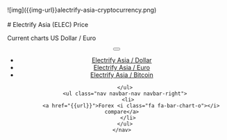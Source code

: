 ﻿<div class="jumbotron" markdown="1">
 <br>
![img]({{img-url}}alectrify-asia-cryptocurrency.png)
 <br>
 <br>
# Electrify Asia (ELEC) Price

Current charts US Dollar / Euro


</div>
<header class="navbar navbar-static-top navbar-inverse navbar-sticky" id="top" role="banner">
  <div class="container">
    <div class="navbar-header">
      <button class="navbar-toggle collapsed" type="button" data-toggle="collapse" data-target=".navbar-collapse">
        <span class="icon-bar"></span>
        <span class="icon-bar"></span>
        <span class="icon-bar"></span>
      </button>
    </div>
    <nav class="navbar-collapse collapse" role="navigation" style="height: 1px;" id="scrollpsy">
      <ul class="nav navbar-nav">
        </li>
        <li>
          <a href="#section-1">Electrify Asia / Dollar</a>
        </li>
        <li>
          <a href="#section-1">Electrify Asia / Euro</a>
        </li>
        <li>
          <a href="#section-1">Electrify Asia / Bitcoin</a>
        </li>

        
      </ul>
      <ul class="nav navbar-nav navbar-right">
        <li>
          <a href="{{url}}">Forex <i class="fa fa-bar-chart-o"></i> compare</a>
        </li>
      </ul>
    </nav>
  </div>
</header>







